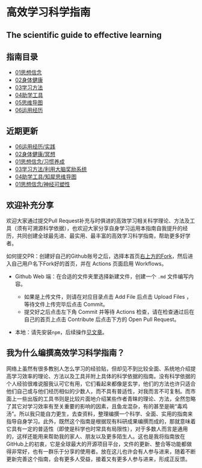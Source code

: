 # 高效学习科学指南

## The scientific guide to effective learning

## 指南目录

- [01思想信念](01思想信念.md)
- [02身体健康](02身体健康.md)
- [03学习方法](03学习方法.md)
- [04助学工具](04助学工具)
- [05思维导图](05思维导图)
- [06运用经历](06运用经历)

## 近期更新

- [06运用经历/实践](06运用经历/实践.md)
- [02身体健康/冥想](https://github.com/CALMCRAZY/The-scientific-guide-to-effective-learning/blob/main/02%E8%BA%AB%E4%BD%93%E5%81%A5%E5%BA%B7.md#%E5%86%A5%E6%83%B3)
- [01思想信念/习惯养成](https://github.com/CALMCRAZY/The-scientific-guide-to-effective-learning/blob/main/01%E6%80%9D%E6%83%B3%E4%BF%A1%E5%BF%B5.md#%E4%B9%A0%E6%83%AF%E5%85%BB%E6%88%90)
- [03学习方法/利用大脑奖励系统](https://www.bilibili.com/video/BV1j34y1m7kk?spm_id_from=333.337.search-card.all.click&vd_source=4e555e6f43c6994fb0246eacaca5f544)
- [04助学工具/知犀思维导图](04助学工具/知犀思维导图.md)
- [01思想信念/神经可塑性](https://github.com/CALMCRAZY/The-scientific-guide-to-effective-learning/blob/main/01%E6%80%9D%E6%83%B3%E4%BF%A1%E5%BF%B5.md#%E7%A5%9E%E7%BB%8F%E5%8F%AF%E5%A1%91%E6%80%A7)

## 欢迎补充分享

欢迎大家通过提交Pull Request补充与时俱进的高效学习相关科学理论、方法及工具（须有可溯源科学依据），也欢迎大家分享自身学习运用本指南自我提升的经历，共同创建全球最先进、最实用、最丰富的高效学习科学指南，帮助更多好学者。

如何提交PR：创建好自己的Github账号之后，选择本首页[右上方的Fork](https://github.com/CALMCRAZY/The-scientific-guide-to-effective-learning/fork)，然后进入自己用户名下Fork好的首页，并在 Actions 页面启用 Workflows。

- Github Web 端：在合适的文件夹里选择新建文件，创建一个 `.md` 文件编写内容。
  - 如果是上传文件，则请在对应目录点击 Add File 后点击 Upload Files ，等待文件上传完毕后点击 Commit。
  - 提交好之后点击左下角 Commit 并等待 Actions 检查，请在检查通过后在自己的首页上点击 Contribute 后点击下方的 Open Pull Request。

- 本地：请先安装`npm`，后续操作[见文章](https://chinese.freecodecamp.org/news/how-to-make-your-first-pull-request-on-github/)。

## 我为什么编撰高效学习科学指南？

网络上虽然有很多教别人怎么学习的经验贴，但却见不到比较全面、系统地介绍提高学习效率的理论、方法以及工具并附上具体的科学依据的指南。没有科学依据的个人经验很难说服我认可它有用，它们看起来都像是玄学，他们的方法也许只适合他们自己或与他们经历相似的少数人，而不具有普适性，对我而言不可复制。而市面上一些出版的工具书则是比较片面地介绍某些作者青睐的理论、方法，全然忽略了其它对学习效率有至关重要的影响的因素，且鱼龙混杂，有的甚至是碗“毒鸡汤”。所以我只能自力更生，去查资料，整理编撰一个科学、全面、实用的指南来指导自身学习。此外，既然这个指南是根据现有科研成果编撰而成的，那就意味着它具有一定的普适性（即使是科学也时常具有局限性），对于多数人而言是通用的，这样还能用来帮助我的家人、朋友以及更多陌生人。这也是我将指南放在GitHub上的初衷，它是全球最大的开源项目平台，文件的更新、整合等功能都做得非常好，也有一群乐于分享的使用者。放在这儿也许会有人参与进来，随着不断更新完善这个指南，会有更多人受益，接着又有更多人参与进来，形成正反馈。
